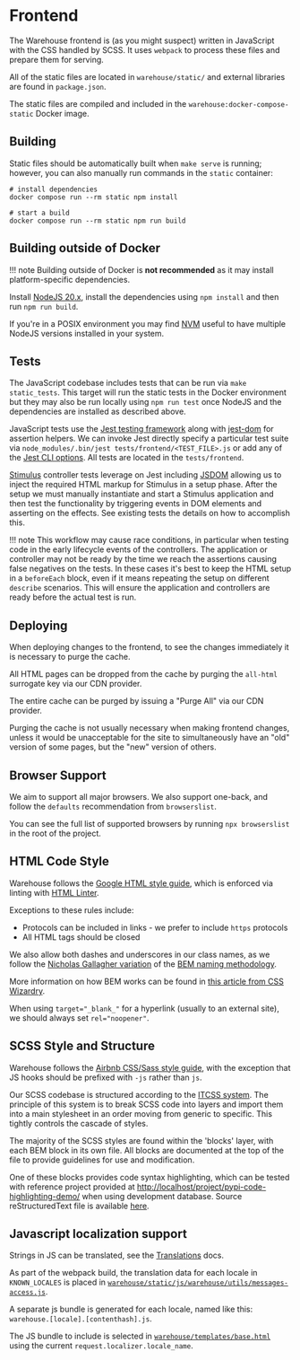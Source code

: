 # Frontend

The Warehouse frontend is (as you might suspect) written in JavaScript with the
CSS handled by SCSS. It uses `webpack` to process these files and prepare them for
serving.

All of the static files are located in `warehouse/static/` and external
libraries are found in `package.json`.

The static files are compiled and included in the
`warehouse:docker-compose-static` Docker image.

## Building

Static files should be automatically built when `make serve` is
running; however, you can also manually run commands in the `static`
container:

```shell
# install dependencies
docker compose run --rm static npm install

# start a build
docker compose run --rm static npm run build
```

## Building outside of Docker

!!! note
    Building outside of Docker is **not recommended** as it may
    install platform-specific dependencies.

Install [NodeJS 20.x](https://nodejs.org/en/download/releases/),
install the dependencies using `npm install` and then run `npm run
build`.

If you're in a POSIX environment you may find
[NVM](https://github.com/nvm-sh/nvm) useful to have multiple NodeJS
versions installed in your system.

## Tests

The JavaScript codebase includes tests that can be run via
`make static_tests`. This target will run the static tests in the Docker
environment but they may also be run locally using `npm run test` once NodeJS
and the dependencies are installed as described above.

JavaScript tests use the [Jest testing framework](https://jestjs.io/)
along with [jest-dom](https://github.com/testing-library/jest-dom)
for assertion helpers. We can invoke Jest directly specify a particular
test suite via `node_modules/.bin/jest tests/frontend/<TEST_FILE>.js` or
add any of the [Jest CLI options](https://jestjs.io/docs/cli).
All tests are located in the `tests/frontend`.

[Stimulus](https://stimulusjs.org/) controller tests leverage on Jest
including [JSDOM](https://github.com/jsdom/jsdom/) allowing us to
inject the required HTML markup for Stimulus in a setup phase. After the
setup we must manually instantiate and start a Stimulus application and
then test the functionality by triggering events in DOM elements and
asserting on the effects. See existing tests the details on how to
accomplish this.

!!! note
    This workflow may cause race conditions, in particular when testing
    code in the early lifecycle events of the controllers. The application or
    controller may not be ready by the time we reach the assertions causing
    false negatives on the tests. In these cases it's best to keep the HTML
    setup in a `beforeEach` block, even if it means repeating the setup on
    different `describe` scenarios. This will ensure the application and
    controllers are ready before the actual test is run.

## Deploying

When deploying changes to the frontend, to see the changes immediately it is
necessary to purge the cache.

All HTML pages can be dropped from the cache by purging the `all-html`
surrogate key via our CDN provider.

The entire cache can be purged by issuing a "Purge All" via our CDN provider.

Purging the cache is not usually necessary when making frontend changes, unless
it would be unacceptable for the site to simultaneously have an "old" version
of some pages, but the "new" version of others.

## Browser Support

We aim to support all major browsers. We also support one-back,
and follow the `defaults` recommendation from `browserslist`.

You can see the full list of supported browsers by running `npx browserslist`
in the root of the project.

## HTML Code Style

Warehouse follows the [Google HTML style guide](https://google.github.io/styleguide/htmlcssguide.html), which is
enforced via linting with [HTML Linter](https://github.com/deezer/html-linter).

Exceptions to these rules include:

- Protocols can be included in links - we prefer to include `https` protocols
- All HTML tags should be closed

We also allow both dashes and underscores in our class names, as we
follow the [Nicholas Gallagher variation](https://nicolasgallagher.com/about-html-semantics-front-end-architecture/)
of the [BEM naming methodology](https://en.bem.info/).

More information on how BEM works can be found in [this article from
CSS Wizardry](https://csswizardry.com/2013/01/mindbemding-getting-your-head-round-bem-syntax/).

When using `target="_blank_"` for a hyperlink (usually to an external site),
we should always set `rel="noopener"`.

## SCSS Style and Structure

Warehouse follows the [Airbnb CSS/Sass style guide](https://github.com/airbnb/css),
with the exception that JS hooks should be prefixed with `-js` rather
than `js`.

Our SCSS codebase is structured according to the [ITCSS system](https://www.creativebloq.com/web-design/manage-large-scale-web-projects-new-css-architecture-itcss-41514731).
The principle of this system is to break SCSS code into layers and
import them into a main stylesheet in an order moving from generic to
specific. This tightly controls the cascade of styles.

The majority of the SCSS styles are found within the 'blocks' layer,
with each BEM block in its own file. All blocks are documented at the top of
the file to provide guidelines for use and modification.

One of these blocks provides code syntax highlighting, which can be tested with
reference project provided at <http://localhost/project/pypi-code-highlighting-demo/>
when using development database. Source reStructuredText file is available
[here](https://github.com/evemorgen/pypi-code-highlighting-demo).

## Javascript localization support

Strings in JS can be translated, see the [Translations](../translations.md) docs.

As part of the webpack build,
the translation data for each locale in `KNOWN_LOCALES`
is placed in [`warehouse/static/js/warehouse/utils/messages-access.js`](https://github.com/pypi/warehouse/blob/main/warehouse/static/js/warehouse/utils/messages-access.js).

A separate js bundle is generated for each locale,
named like this: `warehouse.[locale].[contenthash].js`.

The JS bundle to include is selected in [`warehouse/templates/base.html`](https://github.com/pypi/warehouse/blob/main/warehouse/templates/base.html)
using the current `request.localizer.locale_name`.
